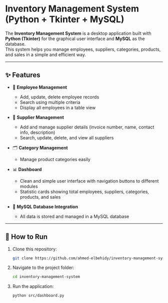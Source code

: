 #  Inventory Management System (Python + Tkinter + MySQL)

The **Inventory Management System** is a desktop application built with **Python (Tkinter)** for the graphical user interface and **MySQL** as the database.  
This system helps you manage employees, suppliers, categories, products, and sales in a simple and efficient way.

---

## ✨ Features

- 👤 **Employee Management**
  - Add, update, delete employee records
  - Search using multiple criteria
  - Display all employees in a table view

- 🚚 **Supplier Management**
  - Add and manage supplier details (invoice number, name, contact info, description)
  - Search, update, delete, and view all suppliers

- 🗂️ **Category Management**
  - Manage product categories easily

- 📊 **Dashboard**
  - Clean and simple user interface with navigation buttons to different modules
  - Statistic cards showing total employees, suppliers, categories, products, and sales

- 🧰 **MySQL Database Integration**
  - All data is stored and managed in a MySQL database

---

## 🚀 How to Run

1. Clone this repository:
   ```bash
   git clone https://github.com/ahmed-elbehidy/inventory-management-system.git
1. Navigate to the project folder:
   ```bash
   cd inventory-management-system
1. Run the application:
   ```bash
   python src/dashboard.py
